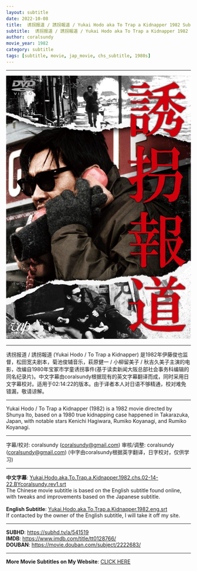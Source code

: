 ```yaml
---
layout: subtitle
date: 2022-10-08
title:  诱拐报道 / 誘拐報道 / Yukai Hodo aka To Trap a Kidnapper 1982 Subtitle (Chinese)
subtitle:  诱拐报道 / 誘拐報道 / Yukai Hodo aka To Trap a Kidnapper 1982 Subtitle (Chinese)
author: coralsundy
movie_year: 1982
category: subtitle
tags: [subtitle, movie, jap_movie, chs_subtitle, 1980s]
---
```


------

<img src="../assets/tt0128766.jpg" alt="tt0128766_cover_art" />

------

诱拐报道 / 誘拐報道 (Yukai Hodo / To Trap a Kidnapper) 是1982年伊藤俊也监督，松田宽夫剧本，菊池俊辅音乐，萩原健一 / 小柳留美子 / 秋吉久美子主演的电影，改编自1980年宝冢市学童诱拐事件(基于读卖新闻大阪总部社会事务科编辑的同名纪录片)。中文字幕由coralsundy根据现有的英文字幕翻译而成，同时采用日文字幕校对。适用于02:14:22的版本。由于译者本人对日语不够精通，校对难免错漏，敬请谅解。

------

Yukai Hodo / To Trap a Kidnapper (1982) is a 1982 movie directed by Shunya Ito, based on a 1980 true kidnapping case happened in Takarazuka, Japan, with notable stars Kenichi Hagiwara, Rumiko Koyanagi, and Rumiko Koyanagi.

------

字幕/校对: coralsundy (coralsundy@gmail.com)
审核/调整: coralsundy (coralsundy@gmail.com)
(中字由coralsundy根据英字翻译，日字校对，仅供学习)

------

**中文字幕**: [Yukai.Hodo.aka.To.Trap.a.Kidnapper.1982.chs.02-14-22.BYcoralsundy.rev1.srt](../subtitles/Yukai.Hodo.aka.To.Trap.a.Kidnapper.1982.chs.02-14-22.BYcoralsundy.rev1.srt)<br>
The Chinese movie subtitle is based on the English subtitle found online, with tweaks and improvements based on the Japanese subtitle.<br><br>
**English Subtitle**: [Yukai.Hodo.aka.To.Trap.a.Kidnapper.1982.eng.srt](../subtitles/Yukai.Hodo.aka.To.Trap.a.Kidnapper.1982.eng.srt)<br>
If contacted by the owner of the English subtitle, I will take it off my site. 


------

**SUBHD**: <https://subhd.tv/a/541519><br>
**IMDB**: <https://www.imdb.com/title/tt0128766/><br>
**DOUBAN**: <https://movie.douban.com/subject/2222683/>

------

**More Movie Subtitles on My Website**: <a href='{% post_url 2021-01-10-subtitles-summary-list %}'>CLICK HERE</a>


